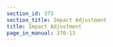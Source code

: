 ```yaml
---
section_id: 373
section_title: Impact Adjustment
title: Impact Adjustment
page_in_manual: 370-13
---
```


